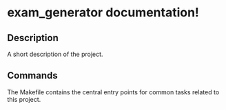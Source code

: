 # exam_generator documentation!

## Description

A short description of the project.

## Commands

The Makefile contains the central entry points for common tasks related to this project.

